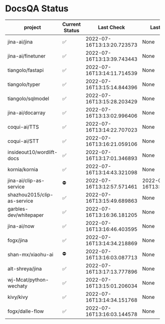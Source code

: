 # DocsQA Status
|          project          |Current Status|        Last Check        |      Last Downtime       |
|---------------------------|--------------|--------------------------|--------------------------|
|jina-ai/jina               |✅            |2022-07-16T13:13:20.723573|None                      |
|jina-ai/finetuner          |✅            |2022-07-16T13:13:39.743443|None                      |
|tiangolo/fastapi           |✅            |2022-07-16T13:14:11.714539|None                      |
|tiangolo/typer             |✅            |2022-07-16T13:15:14.844396|None                      |
|tiangolo/sqlmodel          |✅            |2022-07-16T13:15:28.203429|None                      |
|jina-ai/docarray           |✅            |2022-07-16T13:13:02.996406|None                      |
|coqui-ai/TTS               |✅            |2022-07-16T13:14:22.707023|None                      |
|coqui-ai/STT               |✅            |2022-07-16T13:16:21.059106|None                      |
|insideout10/wordlift-docs  |✅            |2022-07-16T13:17:01.346893|None                      |
|kornia/kornia              |✅            |2022-07-16T13:14:43.321098|None                      |
|jina-ai/clip-as-service    |⛔️           |2022-07-16T13:12:57.571461|2022-07-16T13:12:57.571444|
|shazhou2015/clip-as-service|✅            |2022-07-16T13:15:49.689863|None                      |
|garbles-dev/whitepaper     |✅            |2022-07-16T13:16:36.181205|None                      |
|jina-ai/now                |✅            |2022-07-16T13:16:46.403595|None                      |
|fogx/jina                  |✅            |2022-07-16T13:14:34.218869|None                      |
|shan-mx/xiaohu-ai          |⛔️           |2022-07-16T13:16:03.087713|None                      |
|alt-shreya/jina            |✅            |2022-07-16T13:17:13.777896|None                      |
|wj-Mcat/python-wechaty     |✅            |2022-07-16T13:15:01.206034|None                      |
|kivy/kivy                  |✅            |2022-07-16T13:14:34.151768|None                      |
|fogx/dalle-flow            |✅            |2022-07-16T13:16:03.144578|None                      |
